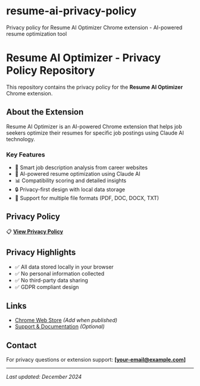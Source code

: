 # resume-ai-privacy-policy
Privacy policy for Resume AI Optimizer Chrome extension - AI-powered resume optimization tool

# Resume AI Optimizer - Privacy Policy Repository

This repository contains the privacy policy for the **Resume AI Optimizer** Chrome extension.

## About the Extension
Resume AI Optimizer is an AI-powered Chrome extension that helps job seekers optimize their resumes for specific job postings using Claude AI technology.

### Key Features
- 🎯 Smart job description analysis from career websites  
- 🤖 AI-powered resume optimization using Claude AI
- 📊 Compatibility scoring and detailed insights
- 🔒 Privacy-first design with local data storage
- 📄 Support for multiple file formats (PDF, DOC, DOCX, TXT)

## Privacy Policy
📋 **[View Privacy Policy](privacy-policy.md)**

## Privacy Highlights
- ✅ All data stored locally in your browser
- ✅ No personal information collected
- ✅ No third-party data sharing
- ✅ GDPR compliant design

## Links
- [Chrome Web Store](your-extension-link-here) *(Add when published)*
- [Support & Documentation](your-docs-link) *(Optional)*

## Contact
For privacy questions or extension support: **[your-email@example.com]**

---
*Last updated: December 2024*
